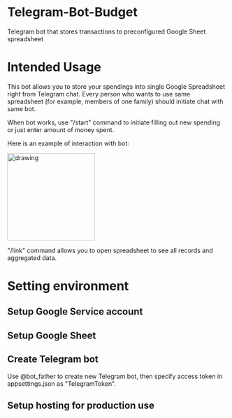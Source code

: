 # Telegram-Bot-Budget
Telegram bot that stores transactions to preconfigured Google Sheet spreadsheet

# Intended Usage
This bot allows you to store your spendings into single Google Spreadsheet right from Telegram chat.
Every person who wants to use same spreadsheet (for example, members of one family) should initiate chat with same bot.

When bot works, use "/start" command to initiate filling out new spending or just enter amount of money spent.

Here is an example of interaction with bot:

<img src="https://user-images.githubusercontent.com/3009597/176690263-bab437b1-2347-4bd5-8060-d6c5bf996fcf.png" alt="drawing" width="200"/>

"/link" command allows you to open spreadsheet to see all records and aggregated data.

# Setting environment
## Setup Google Service account

## Setup Google Sheet

## Create Telegram bot
Use @bot_father to create new Telegram bot, then specify access token in appsettings.json as "TelegramToken".

## Setup hosting for production use
